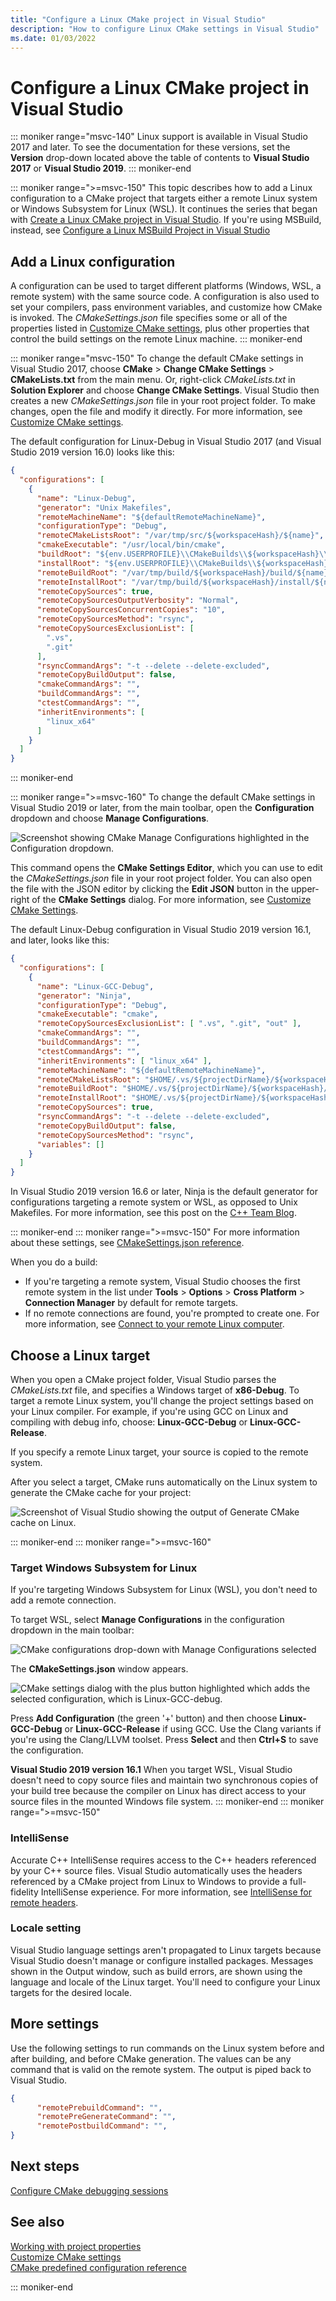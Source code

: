 ```yaml
---
title: "Configure a Linux CMake project in Visual Studio"
description: "How to configure Linux CMake settings in Visual Studio"
ms.date: 01/03/2022
---
```

# Configure a Linux CMake project in Visual Studio

::: moniker range="msvc-140"
Linux support is available in Visual Studio 2017 and later. To see the documentation for these versions, set the **Version** drop-down located above the table of contents to **Visual Studio 2017** or **Visual Studio 2019**.
::: moniker-end

::: moniker range=">=msvc-150"
This topic describes how to add a Linux configuration to a CMake project that targets either a remote Linux system or Windows Subsystem for Linux (WSL). It continues the series that began with [Create a Linux CMake project in Visual Studio](cmake-linux-project.md). If you're using MSBuild, instead, see [Configure a Linux MSBuild Project in Visual Studio](configure-a-linux-project.md)

## Add a Linux configuration

A configuration can be used to target different platforms (Windows, WSL, a remote system) with the same source code. A configuration is also used to set your compilers, pass environment variables, and customize how CMake is invoked. The *CMakeSettings.json* file specifies some or all of the properties listed in [Customize CMake settings](../build/customize-cmake-settings.md), plus other properties that control the build settings on the remote Linux machine.
::: moniker-end

::: moniker range="msvc-150"
To change the default CMake settings in Visual Studio 2017, choose **CMake** > **Change CMake Settings** > **CMakeLists.txt** from the main menu. Or, right-click *CMakeLists.txt* in **Solution Explorer** and choose **Change CMake Settings**. Visual Studio then creates a new *CMakeSettings.json* file in your root project folder. To make changes, open the file and modify it directly. For more information, see [Customize CMake settings](../build/customize-cmake-settings.md).

The default configuration for Linux-Debug in Visual Studio 2017 (and Visual Studio 2019 version 16.0) looks like this:

```json
{
  "configurations": [
    {
      "name": "Linux-Debug",
      "generator": "Unix Makefiles",
      "remoteMachineName": "${defaultRemoteMachineName}",
      "configurationType": "Debug",
      "remoteCMakeListsRoot": "/var/tmp/src/${workspaceHash}/${name}",
      "cmakeExecutable": "/usr/local/bin/cmake",
      "buildRoot": "${env.USERPROFILE}\\CMakeBuilds\\${workspaceHash}\\build\\${name}",
      "installRoot": "${env.USERPROFILE}\\CMakeBuilds\\${workspaceHash}\\install\\${name}",
      "remoteBuildRoot": "/var/tmp/build/${workspaceHash}/build/${name}",
      "remoteInstallRoot": "/var/tmp/build/${workspaceHash}/install/${name}",
      "remoteCopySources": true,
      "remoteCopySourcesOutputVerbosity": "Normal",
      "remoteCopySourcesConcurrentCopies": "10",
      "remoteCopySourcesMethod": "rsync",
      "remoteCopySourcesExclusionList": [
        ".vs",
        ".git"
      ],
      "rsyncCommandArgs": "-t --delete --delete-excluded",
      "remoteCopyBuildOutput": false,
      "cmakeCommandArgs": "",
      "buildCommandArgs": "",
      "ctestCommandArgs": "",
      "inheritEnvironments": [
        "linux_x64"
      ]
    }
  ]
}
```

::: moniker-end

::: moniker range=">=msvc-160"
To change the default CMake settings in Visual Studio 2019 or later, from the main toolbar, open the **Configuration** dropdown and choose **Manage Configurations**.

![Screenshot showing CMake Manage Configurations highlighted in the Configuration dropdown.](../build/media/vs2019-cmake-manage-configurations.png "CMake configurations drop-down")

This command opens the **CMake Settings Editor**, which you can use to edit the *CMakeSettings.json* file in your root project folder. You can also open the file with the JSON editor by clicking the **Edit JSON** button in the upper-right of the **CMake Settings** dialog. For more information, see [Customize CMake Settings](../build/customize-cmake-settings.md).

The default Linux-Debug configuration in Visual Studio 2019 version 16.1, and later, looks like this:

```json
{
  "configurations": [
    {
      "name": "Linux-GCC-Debug",
      "generator": "Ninja",
      "configurationType": "Debug",
      "cmakeExecutable": "cmake",
      "remoteCopySourcesExclusionList": [ ".vs", ".git", "out" ],
      "cmakeCommandArgs": "",
      "buildCommandArgs": "",
      "ctestCommandArgs": "",
      "inheritEnvironments": [ "linux_x64" ],
      "remoteMachineName": "${defaultRemoteMachineName}",
      "remoteCMakeListsRoot": "$HOME/.vs/${projectDirName}/${workspaceHash}/src",
      "remoteBuildRoot": "$HOME/.vs/${projectDirName}/${workspaceHash}/out/build/${name}",
      "remoteInstallRoot": "$HOME/.vs/${projectDirName}/${workspaceHash}/out/install/${name}",
      "remoteCopySources": true,
      "rsyncCommandArgs": "-t --delete --delete-excluded",
      "remoteCopyBuildOutput": false,
      "remoteCopySourcesMethod": "rsync",
      "variables": []
    }
  ]
}
```

In Visual Studio 2019 version 16.6 or later, Ninja is the default generator for configurations targeting a remote system or WSL, as opposed to Unix Makefiles. For more information, see this post on the [C++ Team Blog](https://devblogs.microsoft.com/cppblog/linux-development-with-visual-studio-first-class-support-for-gdbserver-improved-build-times-with-ninja-and-updates-to-the-connection-manager/).

::: moniker-end
::: moniker range=">=msvc-150"
For more information about these settings, see [CMakeSettings.json reference](../build/cmakesettings-reference.md).

When you do a build:

- If you're targeting a remote system, Visual Studio chooses the first remote system in the list under **Tools** > **Options** > **Cross Platform** > **Connection Manager** by default for remote targets.
- If no remote connections are found, you're prompted to create one. For more information, see [Connect to your remote Linux computer](connect-to-your-remote-linux-computer.md).

## Choose a Linux target

When you open a CMake project folder, Visual Studio parses the *CMakeLists.txt* file, and specifies a Windows target of **x86-Debug**. To target a remote Linux system, you'll change the project settings based on your Linux compiler. For example, if you're using GCC on Linux and compiling with debug info, choose:  **Linux-GCC-Debug** or **Linux-GCC-Release**.

If you specify a remote Linux target, your source is copied to the remote system.

After you select a target, CMake runs automatically on the Linux system to generate the CMake cache for your project:

![Screenshot of Visual Studio showing the output of Generate CMake cache on Linux.](media/cmake-linux-1.png "Generate the CMake cache on Linux")

::: moniker-end
::: moniker range=">=msvc-160"

### Target Windows Subsystem for Linux

If you're targeting Windows Subsystem for Linux (WSL), you don't need to add a remote connection.

To target WSL, select **Manage Configurations** in the configuration dropdown in the main toolbar:

![CMake configurations drop-down with Manage Configurations selected](../build/media/vs2019-cmake-manage-configurations.png "CMake configurations drop-down")

The **CMakeSettings.json** window appears.

![CMake settings dialog with the plus button highlighted which adds the selected configuration, which is Linux-GCC-debug.](media/cmake-linux-configurations.png )

Press **Add Configuration** (the green '+' button) and then choose **Linux-GCC-Debug** or **Linux-GCC-Release** if using GCC. Use the Clang variants if you're using the Clang/LLVM toolset.  Press **Select** and then **Ctrl+S** to save the configuration.

**Visual Studio 2019 version 16.1** When you target WSL, Visual Studio doesn't need to copy source files and maintain two synchronous copies of your build tree because the compiler on Linux has direct access to your source files in the mounted Windows file system.
::: moniker-end
::: moniker range=">=msvc-150"

### IntelliSense

Accurate C++ IntelliSense requires access to the C++ headers referenced by your C++ source files. Visual Studio automatically uses the headers referenced by a CMake project from Linux to Windows to provide a full-fidelity IntelliSense experience. For more information, see [IntelliSense for remote headers](configure-a-linux-project.md#remote_intellisense).

### Locale setting

Visual Studio language settings aren't propagated to Linux targets because Visual Studio doesn't manage or configure installed packages. Messages shown in the Output window, such as build errors, are shown using the language and locale of the Linux target. You'll need to configure your Linux targets for the desired locale.

## More settings

Use the following settings to run commands on the Linux system before and after building, and before CMake generation. The values can be any command that is valid on the remote system. The output is piped back to Visual Studio.

```json
{
      "remotePrebuildCommand": "",
      "remotePreGenerateCommand": "",
      "remotePostbuildCommand": "",
}
```

## Next steps

[Configure CMake debugging sessions](../build/configure-cmake-debugging-sessions.md?toc=/cpp/linux/toc.json&bc=/cpp/_breadcrumb/toc.json)

## See also

[Working with project properties](../build/working-with-project-properties.md)<br/>
[Customize CMake settings](../build/customize-cmake-settings.md)<br/>
[CMake predefined configuration reference](../build/cmake-predefined-configuration-reference.md)

::: moniker-end
